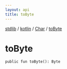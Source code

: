 ```yaml
---
layout: api
title: toByte
---
```

[stdlib](../../index.html) / [kotlin](../index.html) / [Char](index.html) / [toByte](toByte.html)

# toByte

```
public fun toByte(): Byte
```
